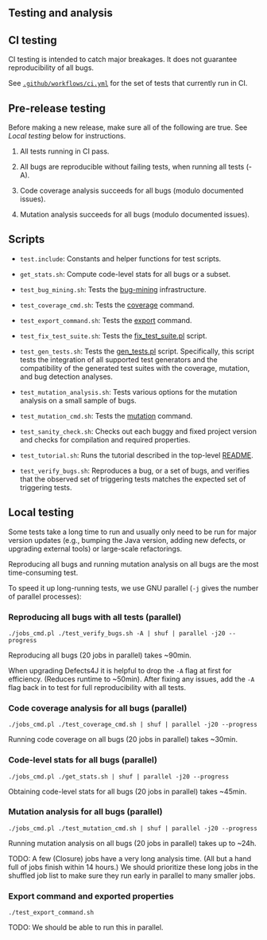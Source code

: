 Testing and analysis
--------------------

## CI testing
CI testing is intended to catch major breakages. It does not guarantee
reproducibility of all bugs.

See [`.github/workflows/ci.yml`](../../.github/workflows/ci.yml) for the set of
tests that currently run in CI.

## Pre-release testing
Before making a new release, make sure all of the following are true. See
*Local testing* below for instructions.

1. All tests running in CI pass.

2. All bugs are reproducible without failing tests, when running all tests (-A).

3. Code coverage analysis succeeds for all bugs (modulo documented issues).

4. Mutation analysis succeeds for all bugs (modulo documented issues).

## Scripts

* `test.include`: Constants and helper functions for test scripts.

* `get_stats.sh`: Compute code-level stats for all bugs or a subset.

* `test_bug_mining.sh`: Tests the
  [bug-mining](https://github.com/rjust/defects4j/blob/master/framework/bug-mining) infrastructure.

* `test_coverage_cmd.sh`: Tests the
  [coverage](https://github.com/rjust/defects4j/blob/master/framework/bin/d4j/d4j-coverage) command.

* `test_export_command.sh`: Tests the
  [export](https://github.com/rjust/defects4j/blob/master/framework/bin/d4j/d4j-export) command.

* `test_fix_test_suite.sh`: Tests the
  [fix_test_suite.pl](https://github.com/rjust/defects4j/blob/master/framework/util/fix_test_suite.pl) script.

* `test_gen_tests.sh`: Tests the
  [gen_tests.pl](https://github.com/rjust/defects4j/blob/master/framework/bin/gen_tests.pl) script.
  Specifically, this script tests the integration of all supported test
  generators and the compatibility of the generated test suites with the
  coverage, mutation, and bug detection analyses.

* `test_mutation_analysis.sh`: Tests various options for the mutation analysis
  on a small sample of bugs.

* `test_mutation_cmd.sh`: Tests the
  [mutation](https://github.com/rjust/defects4j/blob/master/framework/bin/d4j/d4j-mutation) command.

* `test_sanity_check.sh`: Checks out each buggy and fixed project version and
  checks for compilation and required properties.

* `test_tutorial.sh`: Runs the tutorial described in the top-level
   [README](https://github.com/rjust/defects4j#using-defects4j).

* `test_verify_bugs.sh`: Reproduces a bug, or a set of bugs, and verifies that
   the observed set of triggering tests matches the expected set of triggering
   tests.

## Local testing
Some tests take a long time to run and usually only need to be run for major
version updates (e.g., bumping the Java version, adding new defects, or
upgrading external tools) or large-scale refactorings.

Reproducing all bugs and running mutation analysis on all bugs are the most
time-consuming test.

To speed it up long-running tests, we use GNU parallel (`-j` gives the number of
parallel processes):

### Reproducing all bugs with all tests (parallel)
```
./jobs_cmd.pl ./test_verify_bugs.sh -A | shuf | parallel -j20 --progress
```
Reproducing all bugs (20 jobs in parallel) takes ~90min.

When upgrading Defects4J it is helpful to drop the `-A` flag at first for
efficiency. (Reduces runtime to ~50min). After fixing any issues, add the
`-A` flag back in to test for full reproducibility with all tests.

### Code coverage analysis for all bugs (parallel)
```
./jobs_cmd.pl ./test_coverage_cmd.sh | shuf | parallel -j20 --progress
```
Running code coverage on all bugs (20 jobs in parallel) takes ~30min.

### Code-level stats for all bugs (parallel)
```
./jobs_cmd.pl ./get_stats.sh | shuf | parallel -j20 --progress
```
Obtaining code-level stats for all bugs (20 jobs in parallel) takes ~45min.

### Mutation analysis for all bugs (parallel)
```
./jobs_cmd.pl ./test_mutation_cmd.sh | shuf | parallel -j20 --progress
```
Running mutation analysis on all bugs (20 jobs in parallel) takes up to ~24h.

TODO: A few (Closure) jobs have a very long analysis time. (All but a hand full
of jobs finish within 14 hours.) We should prioritize these long jobs in the
shuffled job list to make sure they run early in parallel to many smaller jobs.

### Export command and exported properties
```
./test_export_command.sh
```
TODO: We should be able to run this in parallel.
